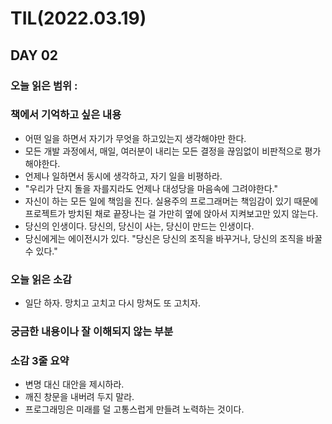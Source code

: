 # TIL(2022.03.19)
## DAY 02
### 오늘 읽은 범위 : 
### 책에서 기억하고 싶은 내용
- 어떤 일을 하면서 자기가 무엇을 하고있는지 생각해야만 한다. 
- 모든 개발 과정에서, 매일, 여러분이 내리는 모든 결정을 끊임없이 비판적으로 평가해야한다.
- 언제나 일하면서 동시에 생각하고, 자기 일을 비평하라.
- "우리가 단지 돌을 자를지라도 언제나 대성당을 마음속에 그려야한다."
- 자신이 하는 모든 일에 책임을 진다. 실용주의 프로그래머는 책임감이 있기 때문에 프로젝트가 방치된 채로 끝장나는 걸 가만히 옆에 앉아서 지켜보고만 있지 않는다. 
- 당신의 인생이다. 당신의, 당신이 사는, 당신이 만드는 인생이다.
- 당신에게는 에이전시가 있다. "당신은 당신의 조직을 바꾸거나, 당신의 조직을 바꿀 수 있다."
### 오늘 읽은 소감
- 일단 하자. 망치고 고치고 다시 망쳐도 또 고치자. 
### 궁금한 내용이나 잘 이해되지 않는 부분
### 소감 3줄 요약
 - 변명 대신 대안을 제시하라.
 - 깨진 창문을 내버려 두지 말라.
 - 프로그래밍은 미래를 덜 고통스럽게 만들려 노력하는 것이다.
